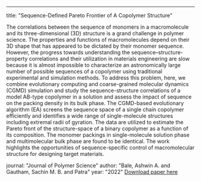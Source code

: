 ----
title: "Sequence-Defined Pareto Frontier of A Copolymer Structure"

The correlations between the sequence of monomers in a macromolecule and its three-dimensional (3D) structure is a grand challenge in polymer science. The properties and functions of macromolecules depend on their 3D shape that has appeared to be dictated by their monomer sequence. However, the progress towards understanding the sequence–structure-property correlations and their utilization in materials engineering are slow because it is almost impossible to characterize an astronomically large number of possible sequences of a copolymer using traditional experimental and simulation methods. To address this problem, here, we combine evolutionary computing and coarse-grained molecular dynamics (CGMD) simulation and study the sequence-structure correlations of a model AB-type copolymer in a solution and assess the impact of sequence on the packing density in its bulk phase. The CGMD-based evolutionary algorithm (EA) screens the sequence space of a single chain copolymer efficiently and identifies a wide range of single-molecule structures including extremal radii of gyration. The data are utilized to estimate the Pareto front of the structure-space of a binary copolymer as a function of its composition. The monomer packings in single-molecule solution phase and multimolecular bulk phase are found to be identical. The work highlights the opportunities of sequence-specific control of macromolecular structure for designing target materials.

journal: "Journal of Polymer Science"
author: "Bale, Ashwin A. and Gautham, Sachin M. B. and Patra"
year: "2022"
[Download paper here](https://onlinelibrary.wiley.com/doi/abs/10.1002/pol.20220088)
